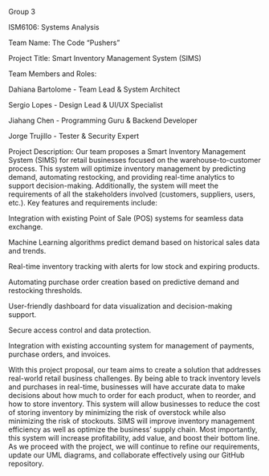 Group 3 

ISM6106: Systems Analysis 

Team Name: The Code “Pushers”  

Project Title: Smart Inventory Management System (SIMS) 

Team Members and Roles: 

Dahiana Bartolome - Team Lead & System Architect 

Sergio Lopes - Design Lead & UI/UX Specialist 

Jiahang Chen - Programming Guru & Backend Developer 

Jorge Trujillo - Tester & Security Expert 

Project Description: Our team proposes a Smart Inventory Management System (SIMS) for retail businesses focused on the warehouse-to-customer process. This system will optimize inventory management by predicting demand, automating restocking, and providing real-time analytics to support decision-making. Additionally, the system will meet the requirements of all the stakeholders involved (customers, suppliers, users, etc.).  Key features and requirements include: 

Integration with existing Point of Sale (POS) systems for seamless data exchange. 

Machine Learning algorithms predict demand based on historical sales data and trends. 

Real-time inventory tracking with alerts for low stock and expiring products. 

Automating purchase order creation based on predictive demand and restocking thresholds. 

User-friendly dashboard for data visualization and decision-making support. 

Secure access control and data protection. 

Integration with existing accounting system for management of payments, purchase orders, and invoices. 

With this project proposal, our team aims to create a solution that addresses real-world retail business challenges. By being able to track inventory levels and purchases in real-time, businesses will have accurate data to make decisions about how much to order for each product, when to reorder, and how to store inventory. This system will allow businesses to reduce the cost of storing inventory by minimizing the risk of overstock while also minimizing the risk of stockouts. SIMS will improve inventory management efficiency as well as optimize the business’ supply chain. Most importantly, this system will increase profitability, add value, and boost their bottom line. As we proceed with the project, we will continue to refine our requirements, update our UML diagrams, and collaborate effectively using our GitHub repository.
